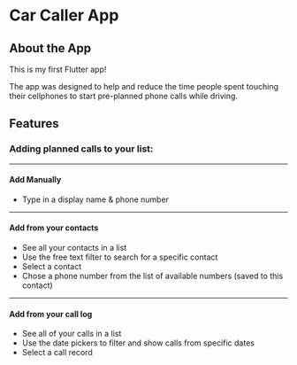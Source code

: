 # Car Caller App 

## About the App
This is my first Flutter app!

The app was designed to help and reduce the time people spent touching their cellphones to start pre-planned phone calls while driving.

## Features

### Adding planned calls to your list:
-------------
#### Add Manually
   *  Type in a display name & phone number
-------------
#### Add from your contacts
   * See all your contacts in a list
   * Use the free text filter to search for a specific contact
   * Select a contact 
   * Chose a phone number from the list of available numbers (saved to this contact)
-------------
#### Add from your call log
   * See all of your calls in a list
   * Use the date pickers to filter and show calls from specific dates
   * Select a call record
